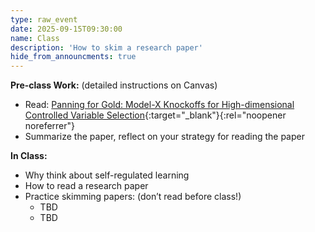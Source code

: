 ```yaml
---
type: raw_event
date: 2025-09-15T09:30:00
name: Class
description: 'How to skim a research paper'
hide_from_announcments: true
---
```


**Pre-class Work:** (detailed instructions on Canvas)
* Read: [Panning for Gold: Model-X Knockoffs for High-dimensional Controlled Variable Selection](https://arxiv.org/abs/1610.02351){:target="_blank"}{:rel="noopener noreferrer"}
* Summarize the paper, reflect on your strategy for reading the paper

**In Class:** 
* Why think about self-regulated learning
* How to read a research paper
* Practice skimming papers: (don’t read before class!)
  * TBD
  * TBD